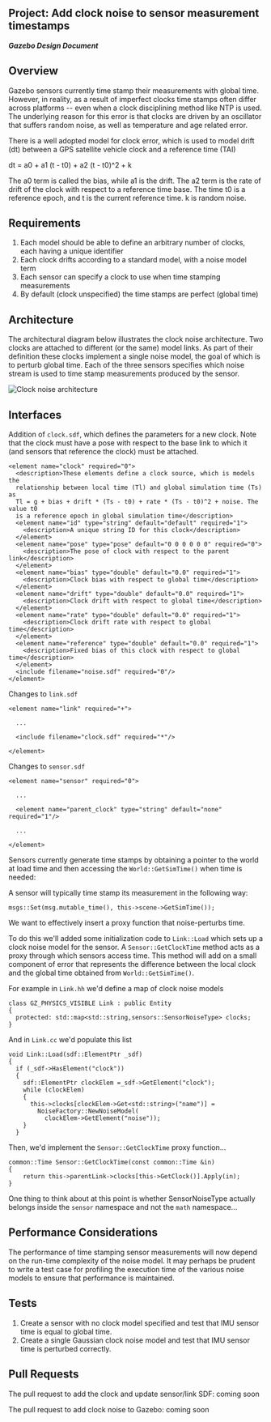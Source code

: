 ## Project: Add clock noise to sensor measurement timestamps
***Gazebo Design Document***

## Overview ##

Gazebo sensors currently time stamp their measurements with global time. 
However, in reality, as a result of imperfect clocks time stamps often differ 
across platforms -- even when a clock disciplining method like NTP is used. 
The underlying reason for this error is that clocks are driven by an oscillator 
that suffers random noise, as well as temperature and age related error.

There is a well adopted model for clock error, which is used to model drift (dt)
between a GPS satellite vehicle clock and a reference time (TAI)

  dt = a0 + a1 (t - t0) + a2 (t - t0)^2 + k

The a0 term is called the bias, while a1 is the drift. The a2 term is the rate
of drift of the clock with respect to a reference time base. The time t0 is a
reference epoch, and t is the current reference time. k is random noise.

## Requirements ##

1. Each model should be able to define an arbitrary number of clocks, each 
   having a unique identifier
2. Each clock drifts according to a standard model, with a noise model term
3. Each sensor can specify a clock to use when time stamping measurements
4. By default (clock unspecified) the time stamps are perfect (global time)

## Architecture ##

The architectural diagram below illustrates the clock noise architecture. Two 
clocks are attached to different (or the same) model links. As part of their 
definition these clocks implement a single noise model, the goal of which is 
to perturb global time. Each of the three sensors specifies which noise stream 
is used to time stamp measurements produced by the sensor.

![Clock noise architecture](https://bytebucket.org/asymingt/gazebo_design/raw/64c4864a193551098cd0fb4e7ae1edc4269c7608/improve_sensors/clocknoise.png "Clock noise architecture")

## Interfaces ##

Addition of ```clock.sdf```, which defines the parameters for a new clock. Note
that the clock must have a pose with respect to the base link to which it (and
sensors that reference the clock) must be attached.

```
<element name="clock" required="0">
  <description>These elements define a clock source, which is models the 
  relationship between local time (Tl) and global simulation time (Ts) as
  Tl = g + bias + drift * (Ts - t0) + rate * (Ts - t0)^2 + noise. The value t0 
  is a reference epoch in global simulation time</description>
  <element name="id" type="string" default="default" required="1">
    <description>A unique string ID for this clock</description>
  </element>
  <element name="pose" type="pose" default="0 0 0 0 0 0" required="0">
    <description>The pose of clock with respect to the parent link</description>
  </element>
  <element name="bias" type="double" default="0.0" required="1">
    <description>Clock bias with respect to global time</description>
  </element>
  <element name="drift" type="double" default="0.0" required="1">
    <description>Clock drift with respect to global time</description>
  </element>
  <element name="rate" type="double" default="0.0" required="1">
    <description>Clock drift rate with respect to global time</description>
  </element>
  <element name="reference" type="double" default="0.0" required="1">
    <description>Fixed bias of this clock with respect to global time</description>
  </element>
  <include filename="noise.sdf" required="0"/>
</element>
```

Changes to ```link.sdf```

```
<element name="link" required="+">

  ...

  <include filename="clock.sdf" required="*"/>

</element>

```

Changes to ```sensor.sdf```

```
<element name="sensor" required="0">

  ...

  <element name="parent_clock" type="string" default="none" required="1"/>

  ...

</element>
```

Sensors currently generate time stamps by obtaining a pointer to the world at 
load time and then accessing the ```World::GetSimTime()``` when time is needed: 

A sensor will typically time stamp its measurement in the following way:

```
msgs::Set(msg.mutable_time(), this->scene->GetSimTime());
```

We want to effectively insert a proxy function that noise-perturbs time.

To do this we'll added some initialization code to ```Link::Load``` which sets
up a clock noise model for the sensor. A ```Sensor::GetClockTime``` method acts
as a proxy through which sensors access time. This method will add on a small
component of error that represents the difference between the local clock and
the global time obtained from ```World::GetSimTime()```.

For example in ```Link.hh``` we'd define a map of clock noise models

```
class GZ_PHYSICS_VISIBLE Link : public Entity
{
  protected: std::map<std::string,sensors::SensorNoiseType> clocks;
} 

```

And in ```Link.cc``` we'd populate this list

```
void Link::Load(sdf::ElementPtr _sdf)
{
  if (_sdf->HasElement("clock"))
  {
    sdf::ElementPtr clockElem =_sdf->GetElement("clock");
    while (clockElem)
    {
      this->clocks[clockElem->Get<std::string>("name")] =
        NoiseFactory::NewNoiseModel(
          clockElem->GetElement("noise"));
    }
  }

```

Then, we'd implement the ```Sensor::GetClockTime``` proxy function...

```
common::Time Sensor::GetClockTime(const common::Time &in)
{
    return this->parentLink->clocks[this->GetClock()].Apply(in);
}

```

One thing to think about at this point is whether SensorNoiseType actually 
belongs inside the ```sensor``` namespace and not the ```math``` namespace...

## Performance Considerations ##

The performance of time stamping sensor measurements will now depend on the 
run-time complexity of the noise model. It may perhaps be prudent to write 
a test case for profiling the execution time of the various noise models to 
ensure that performance is maintained.

## Tests ##

1. Create a sensor with no clock model specified and test that IMU sensor time 
   is equal to global time.
1. Create a single Gaussian clock noise model and test that IMU sensor time 
  is perturbed correctly.

## Pull Requests ##

The pull request to add the clock and update sensor/link SDF: coming soon

The pull request to add clock noise to Gazebo: coming soon